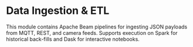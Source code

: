 # Data Ingestion & ETL

This module contains Apache Beam pipelines for ingesting JSON payloads from MQTT, REST, and camera feeds. Supports execution on Spark for historical back-fills and Dask for interactive notebooks.
